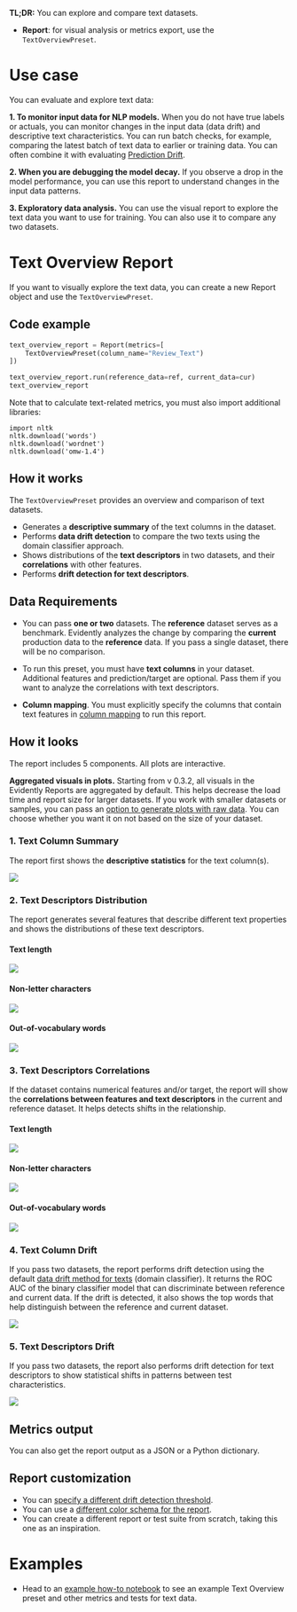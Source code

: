 **TL;DR:** You can explore and compare text datasets.

* **Report**: for visual analysis or metrics export, use the `TextOverviewPreset`.

# Use case 

You can evaluate and explore text data: 

**1. To monitor input data for NLP models.** When you do not have true labels or actuals, you can monitor changes in the input data (data drift) and descriptive text characteristics. You can run batch checks, for example, comparing the latest batch of text data to earlier or training data. You can often combine it with evaluating [Prediction Drift](target-drift.md).

**2. When you are debugging the model decay.** If you observe a drop in the model performance, you can use this report to understand changes in the input data patterns.

**3. Exploratory data analysis.** You can use the visual report to explore the text data you want to use for training. You can also use it to compare any two datasets. 

# Text Overview Report   

If you want to visually explore the text data, you can create a new Report object and use the `TextOverviewPreset`.

## Code example

```python
text_overview_report = Report(metrics=[
    TextOverviewPreset(column_name="Review_Text")
])

text_overview_report.run(reference_data=ref, current_data=cur)
text_overview_report
```

Note that to calculate text-related metrics, you must also import additional libraries:

```
import nltk
nltk.download('words')
nltk.download('wordnet')
nltk.download('omw-1.4')
```

## How it works

The `TextOverviewPreset` provides an overview and comparison of text datasets.
* Generates a **descriptive summary** of the text columns in the dataset. 
* Performs **data drift detection** to compare the two texts using the domain classifier approach. 
* Shows distributions of the **text descriptors** in two datasets, and their **correlations** with other features. 
* Performs **drift detection for text descriptors**.

## Data Requirements

* You can pass **one or two** datasets. The **reference** dataset serves as a benchmark. Evidently analyzes the change by comparing the **current** production data to the **reference** data. If you pass a single dataset, there will be no comparison.

* To run this preset, you must have **text columns** in your dataset. Additional features and prediction/target are optional. Pass them if you want to analyze the correlations with text descriptors. 

* **Column mapping**. You must explicitly specify the columns that contain text features in [column mapping](../input-data/column-mapping.md) to run this report. 

## How it looks

The report includes 5 components. All plots are interactive.

**Aggregated visuals in plots.** Starting from v 0.3.2, all visuals in the Evidently Reports are aggregated by default. This helps decrease the load time and report size for larger datasets. If you work with smaller datasets or samples, you can pass an [option to generate plots with raw data](../customization/report-data-aggregation.md). You can choose whether you want it on not based on the size of your dataset.

### 1. Text Column Summary

The report first shows the **descriptive statistics** for the text column(s).

![](<../.gitbook/assets/reports/metric_column_summary_text-min.png>)

### 2. Text Descriptors Distribution

The report generates several features that describe different text properties and shows the distributions of these text descriptors. 

#### Text length

![](<../.gitbook/assets/reports/metric_text_descriptors_distribution_text_length-min.png>)

#### Non-letter characters

![](<../.gitbook/assets/reports/metric_text_descriptors_distribution_nlc-min.png>)

#### Out-of-vocabulary words

![](<../.gitbook/assets/reports/metric_text_descriptors_distribution_oov-min.png>)

### 3. Text Descriptors Correlations

If the dataset contains numerical features and/or target, the report will show the **correlations between features and text descriptors** in the current and reference dataset. It helps detects shifts in the relationship.

#### Text length

![](<../.gitbook/assets/reports/metric_text_descriptors_correlation_text_length-min.png>)

#### Non-letter characters

![](<../.gitbook/assets/reports/metric_text_descriptors_correlation_nlc-min.png>)

#### Out-of-vocabulary words

![](<../.gitbook/assets/reports/metric_text_descriptors_correlation_oov-min.png>)


### 4. Text Column Drift

If you pass two datasets, the report performs drift detection using the default [data drift method for texts](../reference/data-drift-algorithm.md) (domain classifier). It returns the ROC AUC of the binary classifier model that can discriminate between reference and current data. If the drift is detected, it also shows the top words that help distinguish between the reference and current dataset.

![](<../.gitbook/assets/reports/metric_column_drift_text-min.png>)

### 5. Text Descriptors Drift

If you pass two datasets, the report also performs drift detection for text descriptors to show statistical shifts in patterns between test characteristics.

![](<../.gitbook/assets/reports/metric_text_descriptors_drift-min.png>)

## Metrics output

You can also get the report output as a JSON or a Python dictionary.

## Report customization

* You can [specify a different drift detection threshold](../customization/options-for-statistical-tests.md). 
* You can use a [different color schema for the report](../customization/options-for-color-schema.md). 
* You can create a different report or test suite from scratch, taking this one as an inspiration. 

# Examples

* Head to an [example how-to notebook](https://github.com/evidentlyai/evidently/blob/main/examples/how_to_questions/how_to_run_calculations_over_text_data.ipynb) to see an example Text Overview preset and other metrics and tests for text data.

